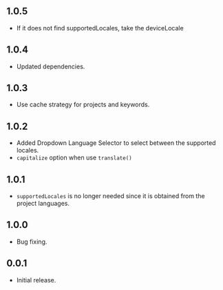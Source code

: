## 1.0.5

* If it does not find supportedLocales, take the deviceLocale

## 1.0.4

* Updated dependencies.

## 1.0.3

* Use cache strategy for projects and keywords.

## 1.0.2

* Added Dropdown Language Selector to select between the supported locales.
* `capitalize` option when use `translate()`

## 1.0.1

* `supportedLocales` is no longer needed since it is obtained from the project languages.

## 1.0.0

* Bug fixing.

## 0.0.1

* Initial release.
